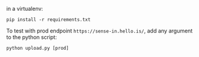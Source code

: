 in a virtualenv:

```
pip install -r requirements.txt
```

To test with prod endpoint `https://sense-in.hello.is/`, add any argument to the python script:

```
python upload.py [prod]
```

